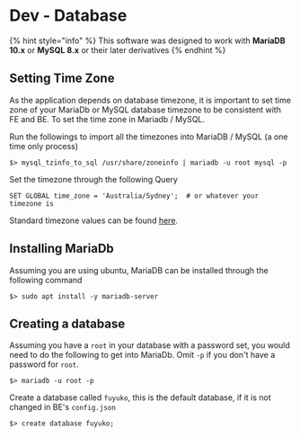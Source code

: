 # Dev - Database

{% hint style="info" %}
This software was designed to work with **MariaDB 10.x** or **MySQL 8.x** or their later derivatives
{% endhint %}

## Setting Time Zone 

As the application depends on database timezone, it is important to set time zone of your MariaDb or MySQL database timezone to be consistent with FE and BE. To set the time zone in Mariadb / MySQL.

Run the followings to import all the timezones into MariaDB / MySQL \(a one time only process\)

```text
$> mysql_tzinfo_to_sql /usr/share/zoneinfo | mariadb -u root mysql -p
```

Set the timezone through the following Query

```text
SET GLOBAL time_zone = 'Australia/Sydney';  # or whatever your timezone is
```

Standard timezone values can be found [here](https://en.wikipedia.org/wiki/List_of_tz_database_time_zones).

## Installing MariaDb

Assuming you are using ubuntu, MariaDB can be installed through the following command

```text
$> sudo apt install -y mariadb-server
```

## Creating a database 

Assuming you have a `root` in your database with a password set, you would need to do the following to get into MariaDb. Omit `-p` if you don't have a password for `root`.

```text
$> mariadb -u root -p 
```

Create a database called `fuyuko`, this is the default database, if it is not changed in BE's `config.json`

```text
$> create database fuyuko;
```


